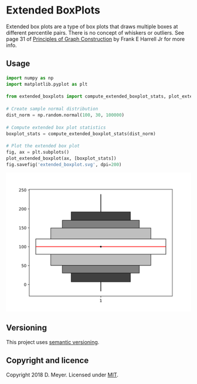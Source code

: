 # Extended BoxPlots

Extended box plots are a type of box plots that draws multiple boxes at different percentile pairs.
There is no concept of whiskers or outliers. See page 31 of [Principles of Graph Construction](http://biostat.mc.vanderbilt.edu/wiki/pub/Main/StatGraphCourse/graphscourse.pdf) by Frank E Harrell Jr for more info.


## Usage

```py
import numpy as np
import matplotlib.pyplot as plt

from extended_boxplots import compute_extended_boxplot_stats, plot_extended_boxplot

# Create sample normal distribution
dist_norm = np.random.normal(100, 30, 100000)

# Compute extended box plot statistics
boxplot_stats = compute_extended_boxplot_stats(dist_norm)

# Plot the extended box plot
fig, ax = plt.subplots()
plot_extended_boxplot(ax, [boxplot_stats])
fig.savefig('extended_boxplot.svg', dpi=200)
```

![Example extended box plot](images/extended_boxplot.svg)

## Versioning

This project uses [semantic versioning](https://semver.org/).


## Copyright and licence

Copyright 2018 D. Meyer. Licensed under [MIT](LICENSE.txt).